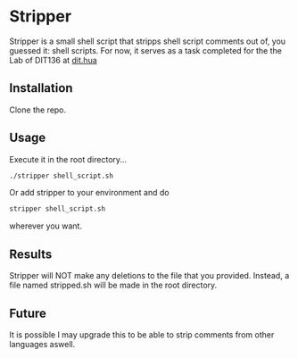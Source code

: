 # Stripper

Stripper is a small shell script that stripps shell script comments out of, you guessed it: shell scripts. For now, it serves as a task completed for the the Lab of DIT136 at [dit.hua](https://www.dit.hua.gr/index.php/en/)


## Installation

Clone the repo.


## Usage
Execute it in the root directory...

```bash
./stripper shell_script.sh
```
Or add stripper to your environment and do

```bash
stripper shell_script.sh
```
wherever you want.

## Results
Stripper will NOT make any deletions to the file that you provided. Instead, a file named stripped.sh will be made in the root directory.

## Future
It is possible I may upgrade this to be able to strip comments from other languages aswell.
